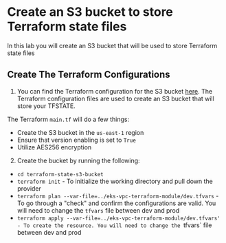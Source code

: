 # Create an S3 bucket to store Terraform state files

In this lab you will create an S3 bucket that will be used to store Terraform state files

## Create The Terraform Configurations

1. You can find the Terraform configuration for the S3 bucket [here](https://github.com/AdminTurnedDevOps/DevOps-The-Hard-Way-AWS/tree/main/terraform-state-s3-bucket). The Terraform configuration files are used to create an S3 bucket that will store your TFSTATE.

The Terraform `main.tf` will do a few things:
- Create the S3 bucket in the `us-east-1` region
- Ensure that version enabling is set to `True`
- Utilize AES256 encryption 

2. Create the bucket by running the following:
- `cd terraform-state-s3-bucket`
- `terraform init` - To initialize the working directory and pull down the provider
- `terraform plan --var-file=../eks-vpc-terraform-module/dev.tfvars` - To go through a "check" and confirm the configurations are valid. You will need to change the `tfvars` file between dev and prod
- `terraform apply --var-file=../eks-vpc-terraform-module/dev.tfvars' - To create the resource. You will need to change the `tfvars` file between dev and prod